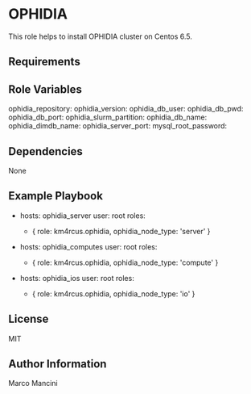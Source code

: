 OPHIDIA
=========

This role helps to install OPHIDIA cluster on Centos 6.5.

Requirements
------------



Role Variables
--------------

ophidia_repository: 
ophidia_version: 
ophidia_db_user: 
ophidia_db_pwd: 
ophidia_db_port: 
ophidia_slurm_partition: 
ophidia_db_name: 
ophidia_dimdb_name: 
ophidia_server_port: 
mysql_root_password: 


Dependencies
------------

None

Example Playbook
----------------

 - hosts: ophidia_server
  user: root
  roles:
    - { role: km4rcus.ophidia, ophidia_node_type: 'server' }

- hosts: ophidia_computes
  user: root
  roles:
    - { role: km4rcus.ophidia, ophidia_node_type: 'compute' }

- hosts: ophidia_ios
  user: root
  roles:
    - { role: km4rcus.ophidia, ophidia_node_type: 'io' }


License
-------

MIT

Author Information
------------------

Marco Mancini
